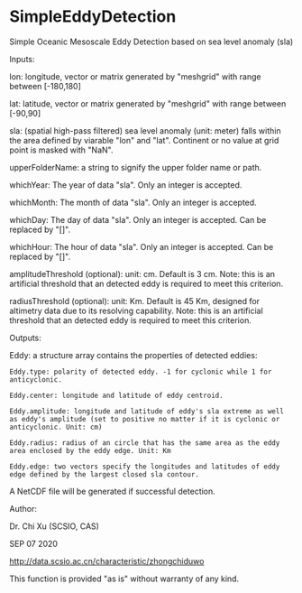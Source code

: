 # SimpleEddyDetection

Simple Oceanic Mesoscale Eddy Detection based on sea level anomaly (sla)

Inputs:

  lon: longitude, vector or matrix generated by "meshgrid" with range between [-180,180]
  
  lat: latitude, vector or matrix generated by "meshgrid" with range between [-90,90]
  
  sla: (spatial high-pass filtered) sea level anomaly (unit: meter) falls within the area defined by viarable "lon" and "lat". Continent or no value at grid point is masked with "NaN".
  
  upperFolderName: a string to signify the upper folder name or path.
  
  whichYear: The year of data "sla". Only an integer is accepted.
  
  whichMonth: The month of data "sla". Only an integer is accepted.
  
  whichDay: The day of data "sla". Only an integer is accepted. Can be replaced by "[]".
  
  whichHour: The hour of data "sla". Only an integer is accepted. Can be replaced by "[]".
  
  amplitudeThreshold (optional): unit: cm. Default is 3 cm. Note: this is an artificial threshold that an detected eddy is required to meet this criterion.
  
  radiusThreshold (optional): unit: Km. Default is 45 Km, designed for altimetry data due to its resolving capability. Note: this is an artificial threshold that an detected eddy is required to meet this criterion.
  
Outputs:

  Eddy: a structure array contains the properties of detected eddies:
  
    Eddy.type: polarity of detected eddy. -1 for cyclonic while 1 for anticyclonic.
    
    Eddy.center: longitude and latitude of eddy centroid.
    
    Eddy.amplitude: longitude and latitude of eddy's sla extreme as well as eddy's amplitude (set to positive no matter if it is cyclonic or anticyclonic. Unit: cm)
    
    Eddy.radius: radius of an circle that has the same area as the eddy area enclosed by the eddy edge. Unit: Km
    
    Eddy.edge: two vectors specify the longitudes and latitudes of eddy edge defined by the largest closed sla contour.
    
   A NetCDF file will be generated if successful detection.
   
Author:

  Dr. Chi Xu (SCSIO, CAS)
  
  SEP 07 2020
  
  http://data.scsio.ac.cn/characteristic/zhongchiduwo

This function is provided "as is" without warranty of any kind.
